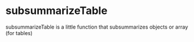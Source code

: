 subsummarizeTable
=================

subsummarizeTable is a little function that subsummarizes objects or array (for tables)
